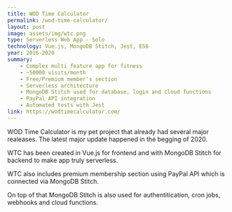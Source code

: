 ```yaml
---
title: WOD Time Calculator
permalink: /wod-time-calculator/
layout: post
image: assets/img/wtc.png
type: Serverless Web App - Solo
technology: Vue.js, MongoDB Stitch, Jest, ES6
year: 2016-2020
summary:
    - Complex multi feature app for fitness
    - ~50000 visits/month
    - Free/Premium member's section
    - Serverless architecture
    - MongoDB Stitch used for database, login and cloud functions
    - PayPal API integration
    - Automated tests with Jest
link: https://wodtimecalculator.com/
---
```

WOD Time Calculator is my pet project that already had several major realeases. The latest major update happened in the begging of 2020.

WTC has been created in Vue.js for frontend and with MongoDB Stitch for backend to make app truly serverless.

WTC also includes premium membership section using PayPal API which is connected via MongoDB Stitch.

On top of that MongoDB Stitch is also used for authentitication, cron jobs, webhooks and cloud functions.<!--more-->